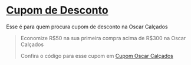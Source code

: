 # [Cupom de Desconto](https://github.com/CupomDeDesconto/Promocoes/blob/main/README.md)
Esse é para quem procura cupom de desconto na Oscar Calçados
<blockquote cite="https://asasdodesconto.com/mais-ofertas/economize-rs50-na-sua-primeira-compra-acima-de-rs300-na-oscar-calcados-17039"><p>Economize R$50 na sua primeira compra acima de R$300 na Oscar Calçados</p><footer>Confira o código para esse cupom em <a href="https://asasdodesconto.com/mais-ofertas/economize-rs50-na-sua-primeira-compra-acima-de-rs300-na-oscar-calcados-17039">Cupom Oscar Calçados</a></footer></blockquote>